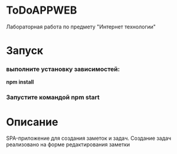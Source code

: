 # ToDoAPPWEB
 Лабораторная работа по предмету "Интернет технологии"
 
# Запуск
### выполните установку зависимостей: 
**npm install**
### Запустите командой npm start

# Описание
SPA-приложение для создания заметок и задач.
Создание задач реализовано на форме редактирования заметки